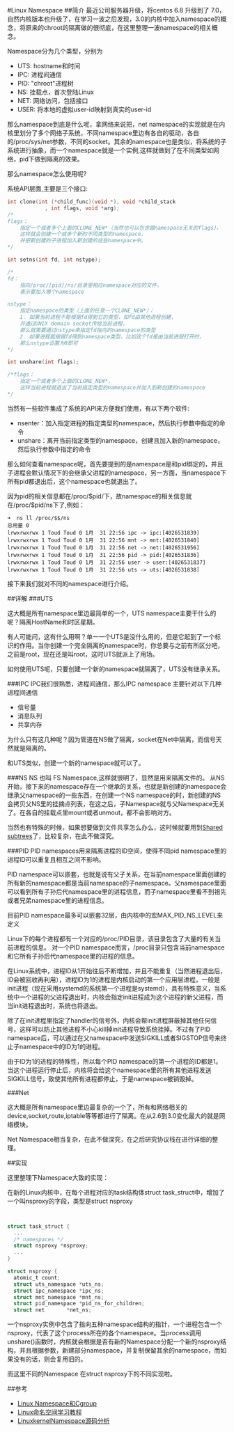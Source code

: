 #Linux Namespace
##简介
最近公司服务器升级，将centos 6.8 升级到了 7.0，自然内核版本也升级了，在学习一波之后发现，3.0的内核中加入namespace的概念，将原来的chroot的隔离做的很彻底，在这里整理一波namespace的相关概念。

Namespace分为几个类型，分别为

- UTS: hostname和时间
- IPC: 进程间通信 
- PID: "chroot"进程树
- NS: 挂载点，首次登陆Linux
- NET: 网络访问，包括接口
- USER: 将本地的虚拟user-id映射到真实的user-id

那么namespace到底是什么呢，拿网络来说把，net namespace的实现就是在内核里划分了多个网络子系统，不同namespace里边有各自的驱动，各自的/proc/sys/net参数，不同的socket。其余的namespace也是类似，将系统的子系统进行抽象，而一个namespace就是一个实例,这样就做到了在不同类型如网络，pid下做到隔离的效果。

那么namespace怎么使用呢?

系统API层面,主要是三个接口:

```c
int clone(int (*child_func)(void *), void *child_stack
            , int flags, void *arg);
/*
flags：
    指定一个或者多个上面的CLONE_NEW*（当然也可以包含跟namespace无关的flags），
    这样就会创建一个或多个新的不同类型的namespace，
    并把新创建的子进程加入新创建的这些namespace中。
*/

int setns(int fd, int nstype);

/*
fd：
    指向/proc/[pid]/ns/目录里相应namespace对应的文件，
    表示要加入哪个namespace

nstype：
    指定namespace的类型（上面的任意一个CLONE_NEW*）：
    1. 如果当前进程不能根据fd得到它的类型，如fd由其他进程创建，
    并通过UNIX domain socket传给当前进程，
    那么就需要通过nstype来指定fd指向的namespace的类型
    2. 如果进程能根据fd得到namespace类型，比如这个fd是由当前进程打开的，
    那么nstype设置为0即可
*/

int unshare(int flags);

/*flags：
    指定一个或者多个上面的CLONE_NEW*，
    这样当前进程就退出了当前指定类型的namespace并加入到新创建的namespace
*/
```

当然有一些软件集成了系统的API来方便我们使用，有以下两个软件:

- nsenter：加入指定进程的指定类型的namespace，然后执行参数中指定的命令
- unshare：离开当前指定类型的namespace，创建且加入新的namespace，然后执行参数中指定的命令

那么如何查看namespace呢，首先要提到的是namespace是和pid绑定的，并且子进程会默认情况下的会继承父进程的namespace，另一方面，当namespace下所有pid都退出后，这个namespace也就退出了。

因为pid的相关信息都在/proc/\$pid/下，故namespace的相关信息就在/proc/\$pid/ns下了,例如：

```shell
➜  ns ll /proc/$$/ns
总用量 0
lrwxrwxrwx 1 Toud Toud 0 1月  31 22:56 ipc -> ipc:[4026531839]
lrwxrwxrwx 1 Toud Toud 0 1月  31 22:56 mnt -> mnt:[4026531840]
lrwxrwxrwx 1 Toud Toud 0 1月  31 22:56 net -> net:[4026531956]
lrwxrwxrwx 1 Toud Toud 0 1月  31 22:56 pid -> pid:[4026531836]
lrwxrwxrwx 1 Toud Toud 0 1月  31 22:56 user -> user:[4026531837]
lrwxrwxrwx 1 Toud Toud 0 1月  31 22:56 uts -> uts:[4026531838]
```

接下来我们就对不同的namespace进行介绍。

##详解
###UTS

这大概是所有namespace里边最简单的一个，UTS namespace主要干什么的呢？隔离HostName和时区星期。

有人可能问，这有什么用啊？单一一个UTS是没什么用的，但是它起到了一个标识的作用。当你创建一个完全隔离的namespace时，你总要与之前有所区分吧，之前是root，现在还是叫root，这时UTS就派上了用场。

如何使用UTS呢，只要创建一个新的namespace就隔离了，UTS没有继承关系。

###IPC
IPC我们很熟悉，进程间通信，那么IPC namespace 主要针对以下几种进程间通信

- 信号量
- 消息队列
- 共享内存

为什么只有这几种呢？因为管道在NS做了隔离，socket在Net中隔离，而信号天然就是隔离的。

和UTS类似，创建一个新的namespace就可以了。

###NS
NS 也叫 FS Namespace,这样就很明了，显然是用来隔离文件的。
从NS开始，接下来的namespace存在一个继承的关系，也就是新创建的namespace会继承父namespace的一些东西，在创建一个NS namespace的时，新创建的NS会拷贝父NS里的挂摘点列表，在这之后，子Namespace就与父Namespace无关了。在各自的挂载点里mount或者unmout，都不会影响对方。

当然也有特殊的时候，如果想要做到文件共享怎么办么，这时候就要用到[Shared subtrees](https://www.kernel.org/doc/Documentation/filesystems/sharedsubtree.txt)了，比较复杂，在此不做深究。

###PID
PID namespaces用来隔离进程的ID空间，使得不同pid namespace里的进程ID可以重复且相互之间不影响。

PID namespace可以嵌套，也就是说有父子关系，在当前namespace里面创建的所有新的namespace都是当前namespace的子namespace。父namespace里面可以看到所有子孙后代namespace里的进程信息，而子namespace里看不到祖先或者兄弟namespace里的进程信息。

目前PID namespace最多可以嵌套32层，由内核中的宏MAX\_PID\_NS\_LEVEL来定义

Linux下的每个进程都有一个对应的/proc/PID目录，该目录包含了大量的有关当前进程的信息。 对一个PID namespace而言，/proc目录只包含当前namespace和它所有子孙后代namespace里的进程的信息。

在Linux系统中，进程ID从1开始往后不断增加，并且不能重复（当然进程退出后，ID会被回收再利用），进程ID为1的进程是内核启动的第一个应用层进程，一般是init进程（现在采用systemd的系统第一个进程是systemd），具有特殊意义，当系统中一个进程的父进程退出时，内核会指定init进程成为这个进程的新父进程，而当init进程退出时，系统也将退出。

除了在init进程里指定了handler的信号外，内核会帮init进程屏蔽掉其他任何信号，这样可以防止其他进程不小心kill掉init进程导致系统挂掉。不过有了PID namespace后，可以通过在父namespace中发送SIGKILL或者SIGSTOP信号来终止子namespace中的ID为1的进程。

由于ID为1的进程的特殊性，所以每个PID namespace的第一个进程的ID都是1。当这个进程运行停止后，内核将会给这个namespace里的所有其他进程发送SIGKILL信号，致使其他所有进程都停止，于是namespace被销毁掉。

###Net

这大概是所有namespace里边最复杂的一个了，所有和网络相关的device,socket,route,iptable等等都进行了隔离。在从2.6到3.0变化最大的就是网络模块。

Net Namespace相当复杂，在此不做深究，在之后研究协议栈在进行详细的整理。

##实现

这里整理下Namespace大致的实现：

在新的Linux内核中，在每个进程对应的task结构体struct task_struct中，增加了一个叫nsproxy的字段，类型是struct nsproxy

```c


struct task_struct {
  ...
  /* namespaces */
  struct nsproxy *nsproxy;
  ...
}

struct nsproxy {
  atomic_t count;
  struct uts_namespace *uts_ns;
  struct ipc_namespace *ipc_ns;
  struct mnt_namespace *mnt_ns;
  struct pid_namespace *pid_ns_for_children;
  struct net       *net_ns;

```

一个nsproxy实例中包含了指向五种namespace结构的指针，一个进程包含一个nsproxy，代表了这个process所在的各个namespace。当process调用unshare()函数时，内核就会根据是否有新的Namespace分配一个新的nsproxy结构，并且根据参数，新建部分namespace，并复制保留其余的namespace，而如果没有的话，则会复用旧的。

而这里不同的Namespace 在struct nsproxy下的不同实现啦。


##参考
- [Linux Namespace和Cgroup](https://segmentfault.com/a/1190000009732550)
- [Linux命名空间学习教程](http://dockone.io/article/82)
- [LinuxkernelNamespace源码分析](https://www.2cto.com/net/201612/581701.html)


